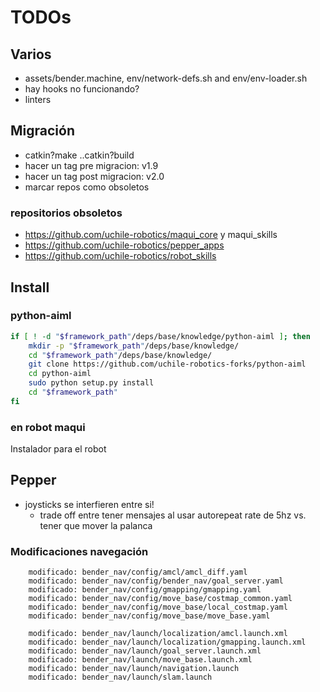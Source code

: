
# TODOs

## Varios

* assets/bender.machine, env/network-defs.sh and env/env-loader.sh
* hay hooks no funcionando?
* linters

##  Migración

* catkin?make ..catkin?build
* hacer un tag pre migracion: v1.9
* hacer un tag post migracion: v2.0
* marcar repos como obsoletos


### repositorios obsoletos

* https://github.com/uchile-robotics/maqui_core y maqui_skills
* https://github.com/uchile-robotics/pepper_apps
* https://github.com/uchile-robotics/robot_skills


## Install

### python-aiml

```bash
if [ ! -d "$framework_path"/deps/base/knowledge/python-aiml ]; then
	mkdir -p "$framework_path"/deps/base/knowledge/
	cd "$framework_path"/deps/base/knowledge/
	git clone https://github.com/uchile-robotics-forks/python-aiml
	cd python-aiml
	sudo python setup.py install
	cd "$framework_path"
fi
```

### en robot maqui

Instalador para el robot


## Pepper


* joysticks se interfieren entre si!
    * trade off entre tener mensajes al usar autorepeat rate de 5hz vs. tener que mover la palanca

###  Modificaciones navegación

```
    modificado: bender_nav/config/amcl/amcl_diff.yaml
    modificado: bender_nav/config/bender_nav/goal_server.yaml
    modificado: bender_nav/config/gmapping/gmapping.yaml
    modificado: bender_nav/config/move_base/costmap_common.yaml
    modificado: bender_nav/config/move_base/local_costmap.yaml
    modificado: bender_nav/config/move_base/move_base.yaml
    
    modificado: bender_nav/launch/localization/amcl.launch.xml
    modificado: bender_nav/launch/localization/gmapping.launch.xml
    modificado: bender_nav/launch/goal_server.launch.xml
    modificado: bender_nav/launch/move_base.launch.xml
    modificado: bender_nav/launch/navigation.launch
    modificado: bender_nav/launch/slam.launch
```
